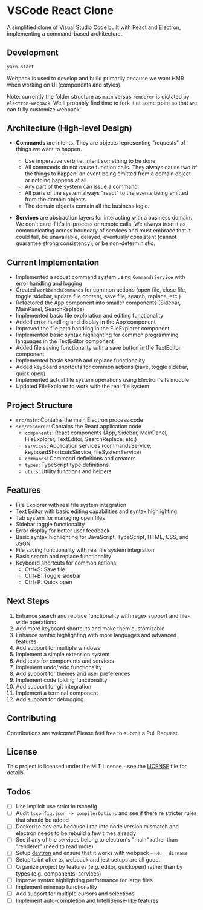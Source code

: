 # VSCode React Clone

A simplified clone of Visual Studio Code built with React and Electron, implementing a command-based architecture.

## Development

```bash
yarn start
```

Webpack is used to develop and build primarily because we want HMR when working on UI (components and styles).

Note: currently the folder structure as `main` versus `renderer` is dictated by `electron-webpack`. We'll probably find time to fork it at some point so that we can fully customize webpack.

## Architecture (High-level Design)

- **Commands** are intents. They are objects representing "requests" of things we want to happen.
  - Use imperative verb i.e. intent something to be done
  - All commands do not cause function calls. They always cause two of the things to happen: an event being emitted from a domain object or nothing happens at all.
  - Any part of the system can issue a command.
  - All parts of the system always "react" to the events being emitted from the domain objects.
  - The domain objects contain all the business logic.

- **Services** are abstraction layers for interacting with a business domain. We don't care if it's in-process or remote calls. We always treat it as communicating across boundary of services and must embrace that it could fail, be unavailable, delayed, eventually consistent (cannot guarantee strong consistency), or be non-deterministic.

## Current Implementation

- Implemented a robust command system using `CommandsService` with error handling and logging
- Created `workbenchCommands` for common actions (open file, close file, toggle sidebar, update file content, save file, search, replace, etc.)
- Refactored the App component into smaller components (Sidebar, MainPanel, SearchReplace)
- Implemented basic file exploration and editing functionality
- Added error handling and display in the App component
- Improved the file path handling in the FileExplorer component
- Implemented basic syntax highlighting for common programming languages in the TextEditor component
- Added file saving functionality with a save button in the TextEditor component
- Implemented basic search and replace functionality
- Added keyboard shortcuts for common actions (save, toggle sidebar, quick open)
- Implemented actual file system operations using Electron's fs module
- Updated FileExplorer to work with the real file system

## Project Structure

- `src/main`: Contains the main Electron process code
- `src/renderer`: Contains the React application code
  - `components`: React components (App, Sidebar, MainPanel, FileExplorer, TextEditor, SearchReplace, etc.)
  - `services`: Application services (commandsService, keyboardShortcutsService, fileSystemService)
  - `commands`: Command definitions and creators
  - `types`: TypeScript type definitions
  - `utils`: Utility functions and helpers

## Features

- File Explorer with real file system integration
- Text Editor with basic editing capabilities and syntax highlighting
- Tab system for managing open files
- Sidebar toggle functionality
- Error display for better user feedback
- Basic syntax highlighting for JavaScript, TypeScript, HTML, CSS, and JSON
- File saving functionality with real file system integration
- Basic search and replace functionality
- Keyboard shortcuts for common actions:
  - Ctrl+S: Save file
  - Ctrl+B: Toggle sidebar
  - Ctrl+P: Quick open

## Next Steps

1. Enhance search and replace functionality with regex support and file-wide operations
2. Add more keyboard shortcuts and make them customizable
3. Enhance syntax highlighting with more languages and advanced features
4. Add support for multiple windows
5. Implement a simple extension system
6. Add tests for components and services
7. Implement undo/redo functionality
8. Add support for themes and user preferences
9. Implement code folding functionality
10. Add support for git integration
11. Implement a terminal component
12. Add support for debugging

## Contributing

Contributions are welcome! Please feel free to submit a Pull Request.

## License

This project is licensed under the MIT License - see the [LICENSE](LICENSE) file for details.

## Todos

- [ ] Use implicit use strict in tsconfig
- [ ] Audit `tsconfig.json -> compilerOptions` and see if there're stricter rules that should be added
- [ ] Dockerize dev env because I ran into node version mismatch and electron needs to be rebuild a few times already
- [ ] See if any of the services belong to electron's "main" rather than "renderer" (need to read more)
- [ ] Setup [devtron](https://github.com/electron/devtron) and ensure that it works with webpack - i.e. `__dirname`
- [ ] Setup tslint after ts, webpack and jest setups are all good.
- [ ] Organize project by features (e.g. editor, quickopen) rather than by types (e.g. components, services)
- [ ] Improve syntax highlighting performance for large files
- [ ] Implement minimap functionality
- [ ] Add support for multiple cursors and selections
- [ ] Implement auto-completion and IntelliSense-like features
